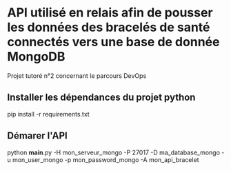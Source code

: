 # API utilisé en relais afin de pousser les données des bracelés de santé connectés vers une base de donnée MongoDB
Projet tutoré n°2 concernant le parcours DevOps

## Installer les dépendances du projet python
pip install -r requirements.txt

## Démarer l'API 
python __main__.py -H mon_serveur_mongo -P 27017 -D ma_database_mongo -u mon_user_mongo -p mon_password_mongo -A mon_api_bracelet

